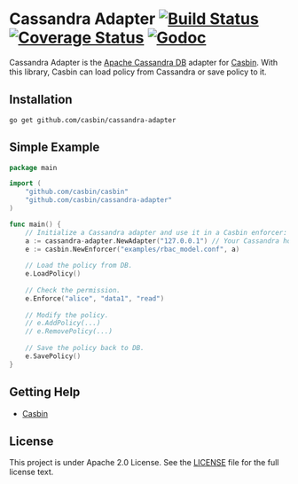 Cassandra Adapter [![Build Status](https://travis-ci.org/casbin/cassandra-adapter.svg?branch=master)](https://travis-ci.org/casbin/cassandra-adapter) [![Coverage Status](https://coveralls.io/repos/github/casbin/cassandra-adapter/badge.svg?branch=master)](https://coveralls.io/github/casbin/cassandra-adapter?branch=master) [![Godoc](https://godoc.org/github.com/casbin/cassandra-adapter?status.svg)](https://godoc.org/github.com/casbin/cassandra-adapter)
====

Cassandra Adapter is the [Apache Cassandra DB](http://cassandra.apache.org/) adapter for [Casbin](https://github.com/casbin/casbin). With this library, Casbin can load policy from Cassandra or save policy to it.

## Installation

    go get github.com/casbin/cassandra-adapter

## Simple Example

```go
package main

import (
	"github.com/casbin/casbin"
	"github.com/casbin/cassandra-adapter"
)

func main() {
	// Initialize a Cassandra adapter and use it in a Casbin enforcer:
	a := cassandra-adapter.NewAdapter("127.0.0.1") // Your Cassandra hosts. 
	e := casbin.NewEnforcer("examples/rbac_model.conf", a)
	
	// Load the policy from DB.
	e.LoadPolicy()
	
	// Check the permission.
	e.Enforce("alice", "data1", "read")
	
	// Modify the policy.
	// e.AddPolicy(...)
	// e.RemovePolicy(...)
	
	// Save the policy back to DB.
	e.SavePolicy()
}
```

## Getting Help

- [Casbin](https://github.com/casbin/casbin)

## License

This project is under Apache 2.0 License. See the [LICENSE](LICENSE) file for the full license text.
